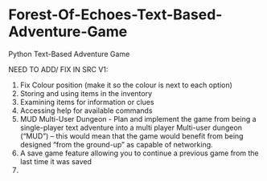 # Forest-Of-Echoes-Text-Based-Adventure-Game
Python Text-Based Adventure Game


NEED TO ADD/ FIX IN SRC V1:

1. Fix Colour position (make it so the colour is next to each option)
2. Storing and using items in the inventory
3. Examining items for information or clues
4. Accessing help for available commands
5. MUD Multi-User Dungeon - Plan and implement the game from being a single-player text adventure into a multi
player Multi-user dungeon (“MUD”) – this would mean that the game would benefit from 
being designed “from the ground-up” as capable of networking.
6. A save game feature allowing you to continue a previous game from the last time it was 
saved 
7.  
